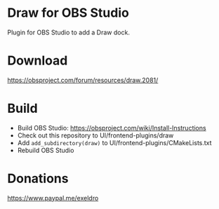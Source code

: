 # Draw for OBS Studio

Plugin for OBS Studio to add a Draw dock.

# Download

https://obsproject.com/forum/resources/draw.2081/

# Build
- Build OBS Studio: https://obsproject.com/wiki/Install-Instructions
- Check out this repository to UI/frontend-plugins/draw
- Add `add_subdirectory(draw)` to UI/frontend-plugins/CMakeLists.txt
- Rebuild OBS Studio

# Donations
https://www.paypal.me/exeldro
